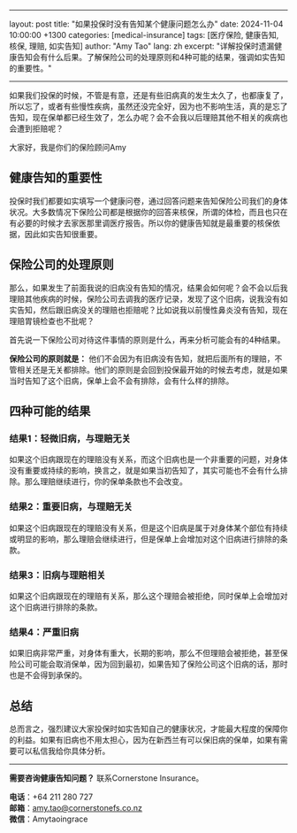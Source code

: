 
---
layout: post
title: "如果投保时没有告知某个健康问题怎么办"
date: 2024-11-04 10:00:00 +1300
categories: [medical-insurance]
tags: [医疗保险, 健康告知, 核保, 理赔, 如实告知]
author: "Amy Tao"
lang: zh
excerpt: "详解投保时遗漏健康告知会有什么后果。了解保险公司的处理原则和4种可能的结果，强调如实告知的重要性。"

---

如果我们投保的时候，不管是有意，还是有些旧病真的发生太久了，也都康复了，所以忘了，或者有些慢性疾病，虽然还没完全好，因为也不影响生活，真的是忘了告知，现在保单都已经生效了，怎么办呢？会不会我以后理赔其他不相关的疾病也会遭到拒赔呢？

大家好，我是你们的保险顾问Amy

## 健康告知的重要性

投保时我们都要如实填写一个健康问卷，通过回答问题来告知保险公司我们的身体状况。大多数情况下保险公司都是根据你的回答来核保，所谓的体检，而且也只在有必要的时候才去家医那里调医疗报告。所以你的健康告知就是最重要的核保依据，因此如实告知很重要。

## 保险公司的处理原则

那么，如果发生了前面我说的旧病没有告知的情况，结果会如何呢？会不会以后我理赔其他疾病的时候，保险公司去调我的医疗记录，发现了这个旧病，说我没有如实告知，然后跟旧病没关的理赔也拒赔呢？比如说我以前慢性鼻炎没有告知，现在理赔胃镜检查也不批呢？

首先说一下保险公司对待这件事情的原则是什么，再来分析可能会有的4种结果。

**保险公司的原则就是：** 他们不会因为有旧病没有告知，就把后面所有的理赔，不管相关还是无关都排除。他们的原则是会回到投保最开始的时候去考虑，就是如果当时告知了这个旧病，保单上会不会有排除，会有什么样的排除。

## 四种可能的结果

### 结果1：轻微旧病，与理赔无关

如果这个旧病跟现在的理赔没有关系，而这个旧病也是一个非重要的问题，对身体没有重要或持续的影响，换言之，就是如果当初告知了，其实可能也不会有什么排除。那么理赔继续进行，你的保单条款也不会改变。

### 结果2：重要旧病，与理赔无关

如果这个旧病跟现在的理赔没有关系，但是这个旧病是属于对身体某个部位有持续或明显的影响，那么理赔会继续进行，但是保单上会增加对这个旧病进行排除的条款。

### 结果3：旧病与理赔相关

如果这个旧病跟现在的理赔有关系，那么这个理赔会被拒绝，同时保单上会增加对这个旧病进行排除的条款。

### 结果4：严重旧病

如果旧病非常严重，对身体有重大，长期的影响，那么不但理赔会被拒绝，甚至保险公司可能会取消保单，因为回到最初，如果告知了保险公司这个旧病的话，那时也是不会得到承保的。

## 总结

总而言之，强烈建议大家投保时如实告知自己的健康状况，才能最大程度的保障你的利益。如果有旧病也不用太担心，因为在新西兰有可以保旧病的保单，如果有需要可以私信我给你具体分析。



---

**需要咨询健康告知问题？** 联系Cornerstone Insurance。

**电话**：+64 211 280 727  
**邮箱**：amy.tao@cornerstonefs.co.nz  
**微信**：Amytaoingrace

